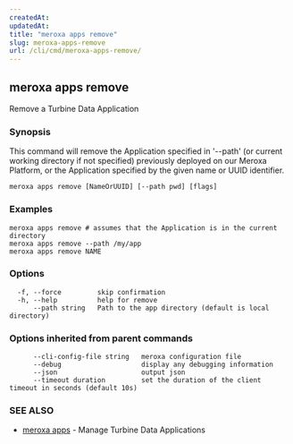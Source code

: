 ```yaml
---
createdAt: 
updatedAt: 
title: "meroxa apps remove"
slug: meroxa-apps-remove
url: /cli/cmd/meroxa-apps-remove/
---
```

## meroxa apps remove

Remove a Turbine Data Application

### Synopsis

This command will remove the Application specified in '--path'
(or current working directory if not specified) previously deployed on our Meroxa Platform,
or the Application specified by the given name or UUID identifier.

```
meroxa apps remove [NameOrUUID] [--path pwd] [flags]
```

### Examples

```
meroxa apps remove # assumes that the Application is in the current directory
meroxa apps remove --path /my/app
meroxa apps remove NAME
```

### Options

```
  -f, --force         skip confirmation
  -h, --help          help for remove
      --path string   Path to the app directory (default is local directory)
```

### Options inherited from parent commands

```
      --cli-config-file string   meroxa configuration file
      --debug                    display any debugging information
      --json                     output json
      --timeout duration         set the duration of the client timeout in seconds (default 10s)
```

### SEE ALSO

* [meroxa apps](/cli/cmd/meroxa-apps/)	 - Manage Turbine Data Applications

